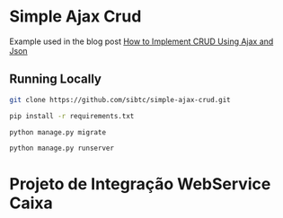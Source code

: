 # Simple Ajax Crud

Example used in the blog post [How to Implement CRUD Using Ajax and Json](https://simpleisbetterthancomplex.com/tutorial/2016/11/15/how-to-implement-a-crud-using-ajax-and-json.html)

## Running Locally

```bash
git clone https://github.com/sibtc/simple-ajax-crud.git
```

```bash
pip install -r requirements.txt
```

```bash
python manage.py migrate
```

```bash
python manage.py runserver
```
# Projeto de Integração WebService Caixa 
